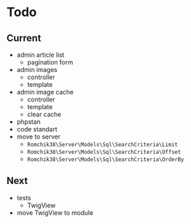 # Todo

## Current

- admin article list
  - pagination form
- admin images
  - controller
  - template
- admin image cache
  - controller
  - template
  - clear cache
- phpstan
- code standart
- move to server
  - `Romchik38\Server\Models\Sql\SearchCriteria\Limit`
  - `Romchik38\Server\Models\Sql\SearchCriteria\Offset`
  - `Romchik38\Server\Models\Sql\SearchCriteria\OrderBy`

## Next

- tests  
  - TwigView  
- move TwigView to module  
